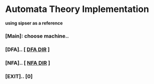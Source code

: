# Automata Theory Implementation
**using sipser as a reference**

### [Main]: choose machine..
### [DFA].. 	  [ [DFA DIR](Automata/DFA) ]
### [NFA].. 	  [ [NFA DIR](Automata/NFA) ]
### [EXIT].. 	  [0]


